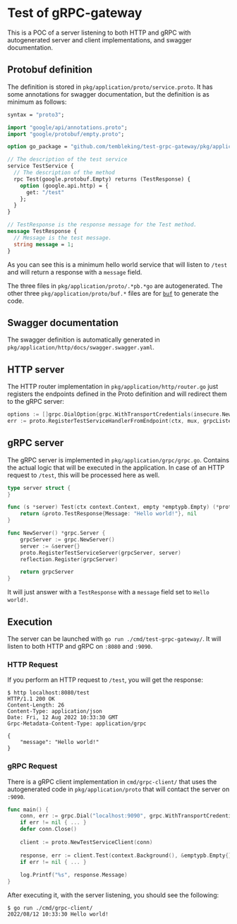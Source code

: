 # Test of gRPC-gateway

This is a POC of a server listening to both HTTP and gRPC with autogenerated server and client implementations, and swagger documentation.

## Protobuf definition

The definition is stored in `pkg/application/proto/service.proto`. It has some annotations for swagger documentation, but the definition is as minimum as follows:

```protobuf
syntax = "proto3";

import "google/api/annotations.proto";
import "google/protobuf/empty.proto";

option go_package = "github.com/tembleking/test-grpc-gateway/pkg/application/proto";

// The description of the test service
service TestService {
  // The description of the method
  rpc Test(google.protobuf.Empty) returns (TestResponse) {
    option (google.api.http) = {
      get: "/test"
    };
  }
}

// TestResponse is the response message for the Test method.
message TestResponse {
  // Message is the test message.
  string message = 1;
}
```

As you can see this is a minimum hello world service that will listen to `/test` and will return a response with a `message` field.

The three files in `pkg/application/proto/.*pb.*go` are autogenerated. The other three `pkg/application/proto/buf.*` files are for [`buf`](https://buf.build) to generate the code.

## Swagger documentation

The swagger definition is automatically generated in `pkg/application/http/docs/swagger.swagger.yaml`.


## HTTP server
The HTTP router implementation in `pkg/application/http/router.go` just registers the endpoints defined in the Proto definition and will redirect them to the gRPC server:

```go
options := []grpc.DialOption{grpc.WithTransportCredentials(insecure.NewCredentials())}
err := proto.RegisterTestServiceHandlerFromEndpoint(ctx, mux, grpcListenAddress, options)
```

## gRPC server

The gRPC server is implemented in `pkg/application/grpc/grpc.go`. Contains the actual logic that will be executed in the application.
In case of an HTTP request to `/test`, this will be processed here as well.

```go
type server struct {
}

func (s *server) Test(ctx context.Context, empty *emptypb.Empty) (*proto.TestResponse, error) {
	return &proto.TestResponse{Message: "Hello world!"}, nil
}

func NewServer() *grpc.Server {
	grpcServer := grpc.NewServer()
	server := &server{}
	proto.RegisterTestServiceServer(grpcServer, server)
	reflection.Register(grpcServer)

	return grpcServer
}
```

It will just answer with a `TestResponse` with a `message` field set to `Hello world!`.

## Execution

The server can be launched with `go run ./cmd/test-grpc-gateway/`. It will listen to both HTTP and gRPC on `:8080` and `:9090`.

### HTTP Request
If you perform an HTTP request to `/test`, you will get the response:

```
$ http localhost:8080/test
HTTP/1.1 200 OK
Content-Length: 26
Content-Type: application/json
Date: Fri, 12 Aug 2022 10:33:30 GMT
Grpc-Metadata-Content-Type: application/grpc

{
    "message": "Hello world!"
}
```

### gRPC Request
There is a gRPC client implementation in `cmd/grpc-client/` that uses the autogenerated code in `pkg/application/proto` that
will contact the server on `:9090`.

```go
func main() {
    conn, err := grpc.Dial("localhost:9090", grpc.WithTransportCredentials(insecure.NewCredentials()))
    if err != nil { ... }
    defer conn.Close()
    
    client := proto.NewTestServiceClient(conn)
	
    response, err := client.Test(context.Background(), &emptypb.Empty{})
    if err != nil { ... }
    
    log.Printf("%s", response.Message)
}
```

After executing it, with the server listening, you should see the following:
```
$ go run ./cmd/grpc-client/
2022/08/12 10:33:30 Hello world!
```
